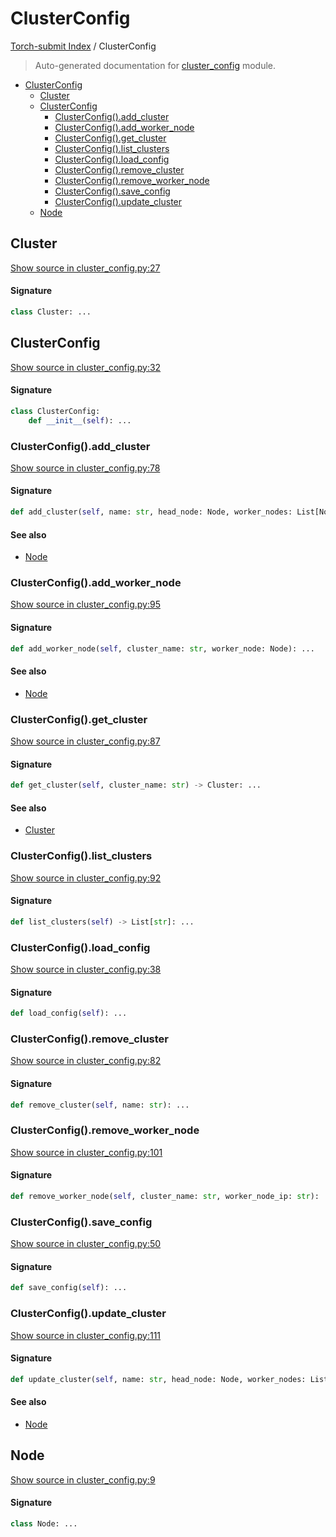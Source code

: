 # ClusterConfig

[Torch-submit Index](./README.md#torch-submit-index) / ClusterConfig

> Auto-generated documentation for [cluster_config](../torch_submit/cluster_config.py) module.

- [ClusterConfig](#clusterconfig)
  - [Cluster](#cluster)
  - [ClusterConfig](#clusterconfig-1)
    - [ClusterConfig().add_cluster](#clusterconfig()add_cluster)
    - [ClusterConfig().add_worker_node](#clusterconfig()add_worker_node)
    - [ClusterConfig().get_cluster](#clusterconfig()get_cluster)
    - [ClusterConfig().list_clusters](#clusterconfig()list_clusters)
    - [ClusterConfig().load_config](#clusterconfig()load_config)
    - [ClusterConfig().remove_cluster](#clusterconfig()remove_cluster)
    - [ClusterConfig().remove_worker_node](#clusterconfig()remove_worker_node)
    - [ClusterConfig().save_config](#clusterconfig()save_config)
    - [ClusterConfig().update_cluster](#clusterconfig()update_cluster)
  - [Node](#node)

## Cluster

[Show source in cluster_config.py:27](../torch_submit/cluster_config.py#L27)

#### Signature

```python
class Cluster: ...
```



## ClusterConfig

[Show source in cluster_config.py:32](../torch_submit/cluster_config.py#L32)

#### Signature

```python
class ClusterConfig:
    def __init__(self): ...
```

### ClusterConfig().add_cluster

[Show source in cluster_config.py:78](../torch_submit/cluster_config.py#L78)

#### Signature

```python
def add_cluster(self, name: str, head_node: Node, worker_nodes: List[Node]): ...
```

#### See also

- [Node](#node)

### ClusterConfig().add_worker_node

[Show source in cluster_config.py:95](../torch_submit/cluster_config.py#L95)

#### Signature

```python
def add_worker_node(self, cluster_name: str, worker_node: Node): ...
```

#### See also

- [Node](#node)

### ClusterConfig().get_cluster

[Show source in cluster_config.py:87](../torch_submit/cluster_config.py#L87)

#### Signature

```python
def get_cluster(self, cluster_name: str) -> Cluster: ...
```

#### See also

- [Cluster](#cluster)

### ClusterConfig().list_clusters

[Show source in cluster_config.py:92](../torch_submit/cluster_config.py#L92)

#### Signature

```python
def list_clusters(self) -> List[str]: ...
```

### ClusterConfig().load_config

[Show source in cluster_config.py:38](../torch_submit/cluster_config.py#L38)

#### Signature

```python
def load_config(self): ...
```

### ClusterConfig().remove_cluster

[Show source in cluster_config.py:82](../torch_submit/cluster_config.py#L82)

#### Signature

```python
def remove_cluster(self, name: str): ...
```

### ClusterConfig().remove_worker_node

[Show source in cluster_config.py:101](../torch_submit/cluster_config.py#L101)

#### Signature

```python
def remove_worker_node(self, cluster_name: str, worker_node_ip: str): ...
```

### ClusterConfig().save_config

[Show source in cluster_config.py:50](../torch_submit/cluster_config.py#L50)

#### Signature

```python
def save_config(self): ...
```

### ClusterConfig().update_cluster

[Show source in cluster_config.py:111](../torch_submit/cluster_config.py#L111)

#### Signature

```python
def update_cluster(self, name: str, head_node: Node, worker_nodes: List[Node]): ...
```

#### See also

- [Node](#node)



## Node

[Show source in cluster_config.py:9](../torch_submit/cluster_config.py#L9)

#### Signature

```python
class Node: ...
```